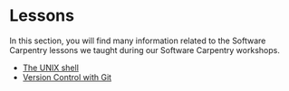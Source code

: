 # Lessons

In this section, you will find many information related to the Software Carpentry lessons we taught during our Software Carpentry workshops.

* [The UNIX shell](/software-carpentry/lessons/the-unix-shell.md)
* [Version Control with Git](/software-carpentry/lessons/version-control-with-git.md)